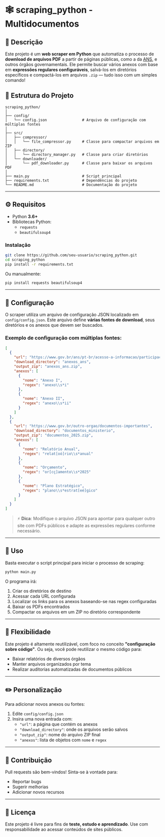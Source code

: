 # 🕸️ scraping_python - Multidocumentos

## 📄 Descrição

Este projeto é um **web scraper em Python** que automatiza o processo de **download de arquivos PDF** a partir de páginas públicas, como a da [ANS](https://www.gov.br/ans/), e outros órgãos governamentais. Ele permite buscar vários anexos com base em **expressões regulares configuráveis**, salvá-los em diretórios específicos e compactá-los em arquivos `.zip` — tudo isso com um simples comando!

## 📁 Estrutura do Projeto

```
scraping_python/
│
├── config/
│   └── config.json                # Arquivo de configuração com múltiplas fontes
│
├── src/
│   ├── compressor/
│   │   └── file_compressor.py     # Classe para compactar arquivos em ZIP
│   ├── directory/
│   │   └── directory_manager.py   # Classe para criar diretórios
│   └── downloader/
│       └── pdf_downloader.py      # Classe para baixar os arquivos PDF
│
├── main.py                        # Script principal
├── requirements.txt               # Dependências do projeto
└── README.md                      # Documentação do projeto
```

---

## ⚙️ Requisitos

- Python **3.6+**
- Bibliotecas Python:
  - `requests`
  - `beautifulsoup4`

### Instalação

```bash
git clone https://github.com/seu-usuario/scraping_python.git
cd scraping_python
pip install -r requirements.txt
```

Ou manualmente:

```bash
pip install requests beautifulsoup4
```

---

## 🔧 Configuração

O scraper utiliza um arquivo de configuração JSON localizado em `config/config.json`. Este arquivo define **várias fontes de download**, seus diretórios e os anexos que devem ser buscados.

### Exemplo de configuração com múltiplas fontes:

```json
[
  {
    "url": "https://www.gov.br/ans/pt-br/acesso-a-informacao/participacao-da-sociedade/atualizacao-do-rol-de-procedimentos",
    "download_directory": "anexos_ans",
    "output_zip": "anexos_ans.zip",
    "anexos": [
      {
        "nome": "Anexo I",
        "regex": "anexo\\s*i"
      },
      {
        "nome": "Anexo II",
        "regex": "anexo\\s*ii"
      }
    ]
  },
  {
    "url": "https://www.gov.br/outro-orgao/documentos-importantes",
    "download_directory": "documentos_ministerio",
    "output_zip": "documentos_2025.zip",
    "anexos": [
      {
        "nome": "Relatório Anual",
        "regex": "relat[oó]rio\\s*anual"
      },
      {
        "nome": "Orçamento",
        "regex": "or[cç]amento\\s*2025"
      },
      {
        "nome": "Plano Estratégico",
        "regex": "plano\\s*estrat[eé]gico"
      }
    ]
  }
]
```

> ⚡ **Dica**: Modifique o arquivo JSON para apontar para qualquer outro site com PDFs públicos e adapte as expressões regulares conforme necessário.

---

## 🚀 Uso

Basta executar o script principal para iniciar o processo de scraping:

```bash
python main.py
```

O programa irá:

1. Criar os diretórios de destino
2. Acessar cada URL configurada
3. Localizar os links para os anexos baseando-se nas regex configuradas
4. Baixar os PDFs encontrados
5. Compactar os arquivos em um ZIP no diretório correspondente

---

## 🔄 Flexibilidade

Este projeto é altamente reutilizável, com foco no conceito **"configuração sobre código"**. Ou seja, você pode reutilizar o mesmo código para:

- Baixar relatórios de diversos órgãos
- Manter arquivos organizados por tema
- Realizar auditorias automatizadas de documentos públicos

---

## ✏️ Personalização

Para adicionar novos anexos ou fontes:

1. Edite `config/config.json`
2. Insira uma nova entrada com:
   - `"url"`: a página que contém os anexos
   - `"download_directory"`: onde os arquivos serão salvos
   - `"output_zip"`: nome do arquivo ZIP final
   - `"anexos"`: lista de objetos com `nome` e `regex`

---

## 🤝 Contribuição

Pull requests são bem-vindos! Sinta-se à vontade para:

- Reportar bugs
- Sugerir melhorias
- Adicionar novos recursos

---

## 📜 Licença

Este projeto é livre para fins de **teste, estudo e aprendizado**. Use com responsabilidade ao acessar conteúdos de sites públicos.


